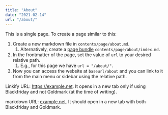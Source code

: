```yaml
---
title: "About"
date: "2021-02-14"
url: "/about/"
---
```


This is a single page. To create a page similar to this:

1. Create a new markdown file in `contents/page/about.md`.
    1. Alternatively, create a [page bundle][page-bundle-link] `contents/page/about/index.md`.
2. In the frontmatter of the page, set the value of `url` to your desired relative path.
    1. E.g., for this page we have `url = "/about/"`.
3. Now you can access the website at `baseurl/about` and you can link to it from the main menu or sidebar using the relative path.

[page-bundle-link]: https://gohugo.io/content-management/page-bundles/

Linkify URL: https://example.net. It opens in a new tab only if using
Blackfriday and not Goldmark (at the time of writing).


markdown URL: [example.net](https://example.net). It should open in a new tab
with both Blackfriday and Goldmark.